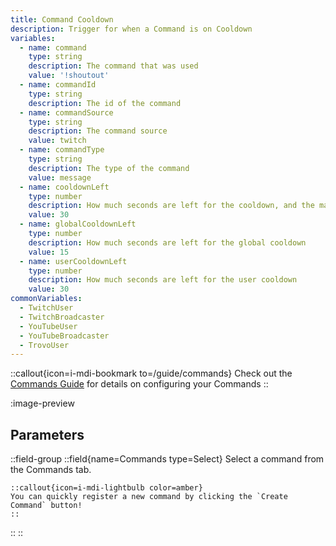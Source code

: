 ```yaml
---
title: Command Cooldown
description: Trigger for when a Command is on Cooldown
variables:
  - name: command
    type: string
    description: The command that was used
    value: '!shoutout'
  - name: commandId
    type: string
    description: The id of the command
  - name: commandSource
    type: string
    description: The command source
    value: twitch
  - name: commandType
    type: string
    description: The type of the command
    value: message
  - name: cooldownLeft
    type: number
    description: How much seconds are left for the cooldown, and the maximum of the global and user cooldown
    value: 30
  - name: globalCooldownLeft
    type: number
    description: How much seconds are left for the global cooldown
    value: 15
  - name: userCooldownLeft
    type: number
    description: How much seconds are left for the user cooldown
    value: 30
commonVariables:
  - TwitchUser
  - TwitchBroadcaster
  - YouTubeUser
  - YouTubeBroadcaster
  - TrovoUser
---
```


::callout{icon=i-mdi-bookmark to=/guide/commands}
Check out the [Commands Guide](#) for details on configuring your Commands
::

:image-preview

## Parameters
::field-group
  ::field{name=Commands type=Select}
    Select a command from the Commands tab.

    ::callout{icon=i-mdi-lightbulb color=amber}
    You can quickly register a new command by clicking the `Create Command` button!
    ::
  ::
::